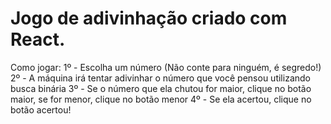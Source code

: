 <h1>Jogo de adivinhação criado com React.</h1>

Como jogar:
1º - Escolha um número (Não conte para ninguém, é segredo!)
2º - A máquina irá tentar adivinhar o número que você pensou utilizando busca binária
3º - Se o número que ela chutou for maior, clique no botão maior, se for menor, clique no botão menor
4º - Se ela acertou, clique no botão acertou!
